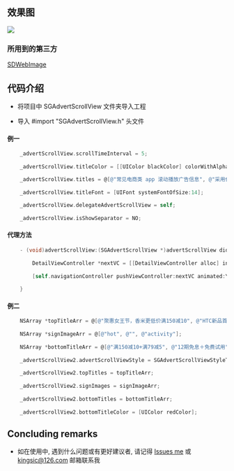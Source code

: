 
## 效果图

![](https://github.com/kingsic/SGAdvertScrollView/raw/master/Gif/sorgle.gif) 


### 所用到的第三方

[SDWebImage](https://github.com/rs/SDWebImage.git)


## 代码介绍

* 将项目中 SGAdvertScrollView 文件夹导入工程

* 导入 #import "SGAdvertScrollView.h" 头文件

#### 例一
```Objective-C
    _advertScrollView.scrollTimeInterval = 5;
    
    _advertScrollView.titleColor = [[UIColor blackColor] colorWithAlphaComponent:0.7];

    _advertScrollView.titles = @[@"常见电商类 app 滚动播放广告信息", @"采用代理模式封装, 可进行事件点击处理", @"建议去 github 上下载"];
    
    _advertScrollView.titleFont = [UIFont systemFontOfSize:14];
    
    _advertScrollView.delegateAdvertScrollView = self;
    
    _advertScrollView.isShowSeparator = NO;
```

#### 代理方法
```Objective-C
    - (void)advertScrollView:(SGAdvertScrollView *)advertScrollView didSelectedItemAtIndex:(NSInteger)index {
    
        DetailViewController *nextVC = [[DetailViewController alloc] init];
        
        [self.navigationController pushViewController:nextVC animated:YES];
        
    }
```

#### 例二
```Objective-C
    NSArray *topTitleArr = @[@"聚惠女王节，香米更低价满150减10", @"HTC新品首发，预约送大礼包", @"“挑食”进口生鲜，满199减20"];
    
    NSArray *signImageArr = @[@"hot", @"", @"activity"];
    
    NSArray *bottomTitleArr = @[@"满150减10+满79减5", @"12期免息＋免费试用", @"领券满199减20+进口直达"] ;
    
    _advertScrollView2.advertScrollViewStyle = SGAdvertScrollViewStyleTwo;
    
    _advertScrollView2.topTitles = topTitleArr;
    
    _advertScrollView2.signImages = signImageArr;
    
    _advertScrollView2.bottomTitles = bottomTitleArr;
    
    _advertScrollView2.bottomTitleColor = [UIColor redColor];
```


## Concluding remarks

* 如在使用中, 遇到什么问题或有更好建议者, 请记得 [Issues me](https://github.com/kingsic/SGAdvertScrollView/issues) 或 kingsic@126.com 邮箱联系我

